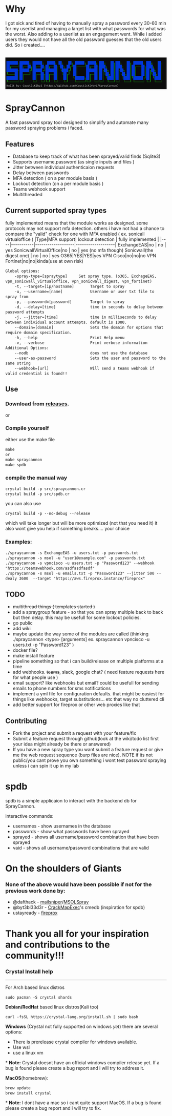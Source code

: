 # **Why**
I got sick and tired of having to manually spray a password every 30-60 min for my userlist and managing a larget list with what passwords for what was the worst. Also adding to a userlist as an engagement went. While i added users they would not have all the old password guesses that the old users did. So i created....

<br>
<img src="./mdassets/spraycannon_art.png"> 


# **SprayCannon**
A fast password spray tool designed to simplify and automate many password spraying problems i faced. 
## **Features**
* Database to keep track of what has been sprayed/valid finds (Sqlite3)
* Supports username,password (as single inputs and files )
* Jitter between individual authenticaion requests 
* Delay between passwords 
* MFA detection ( on a per module basis )
* Lockout detection (on a per module basis )
* Teams webhook support
* Multithreaded 

## **Current supported spray types**
fully implemented means that the module works as designed. some protocols may not support mfa detection. others i have not had a chance to compare the "valid" check for one with MFA enabled ( ex. sonicall virtualoffice )
|Type|MFA support| lockout detection | fully implemented |
|----|-----------|-------------------|-------------------|
ExchangeEAS|no  |  no               | yes
SonicwallVirtualOffice|no  |  no    | yes (no mfa though) 
Sonicwall(the digest one) | no | no | yes
O365|YES|YES|yes
VPN Cisco|no|no|no
VPN Fortinet|no|no|kinda(use at own risk)

```
Global options:
    -spray-type=[spraytype]     Set spray type. (o365, ExchageEAS, vpn_sonicwall_virtualoffice, vpn_sonicwall_digest, vpn_fortinet)
    -t, --target=[ip/hostname]       Target to spray
    -u, --username=[name]            Username or user txt file to spray from
    -p, --password=[password]        Target to spray
    -d, --delay=[time]               time in seconds to delay between password attempts
    -j, --jitter=[time]              time in milliseconds to delay between individual account attempts. default is 1000.
    --domain=[domain]                Sets the domain for options that require domain specification.
    -h, --help                       Print Help menu
    -v, --verbose                    Print verbose information
Additional Options:
    --nodb                           does not use the database
    --user-as-password               Sets the user and password to the same string
    --webhook=[url]                  Will send a teams webhook if valid credential is found!!

```


## **Use**
### Download from [releases](https://github.com/CausticKirbyZ/SprayCannon/releases). 
or 
### Compile yourself 
either use the make file 
```
make
or
make spraycannon
make spdb
```
### compile the manual way 
```
crystal build -p src/spraycannon.cr 
crystal build -p src/spdb.cr 
```
you can also use
```
crystal build -p --no-debug --release
```
which will take longer but will be more optimized (not that you need it) it also wont give you help if something breaks.... your choice

### **Examples:**
```
./spraycannon -s ExchangeEAS -u users.txt -p passwords.txt
./spraycannon -s msol -u "user1@example.com" -p passwords.txt
./spraycannon -s vpncisco -u users.txt -p "Password123" --webhook "https://teamswebhook.com/asdfasdfasdf"
./spraycannon -s msol -u emails.txt -p "Password123" --jitter 500 --dealy 3600  --target "https://aws.fireprox.instance/fireprox"
```


## TODO
* ~~multithread things ( templates started )~~
* add a spraygroup feature - so that you can spray multiple back to back but then delay. this may be usefull for some lockout policies. 
* go public
* add wiki
* maybe update the way some of the modules are called (thinking ./spraycannon \<type\> [arguments] ex. spraycannon vpncisco -u users.txt -p "Password123" )
* docker file? 
* make install feature 
* pipeline something so that i can build/release on multiple platforms at a time
* add webhooks. ~~teams~~, slack, google chat? ( need feature requests here for what people use )
* email support? like webhooks but email? could be usefull for sending emails to phone numbers for sms notifications 
* implement a yml file for configuration defaults. that might be easiest for things like webhooks, target substitutions... etc that way no cluttered cli 
* add better support for fireprox or other web proxies like that 



## **Contributing**
* Fork the project and submit a request with your feature/fix 
* Submit a feature request through github(look at the wiki/todo list first your idea might already be there or answered)
* If you have a new spray type you want submit a feature request or give me the web request sequence (burp files are nice). NOTE if its not public/you cant prove you own something i wont test password spraying unless i can spin it up in my lab 





# **spdb**
spdb is a simple applicaion to interact with the backend db for SprayCannon. 

interactive commands: 
* usernames - show usernames in the database
* passwords - show what passwords have been sprayed 
* sprayed - shows all username/password combination that have been sprayed
* vaid - shows all username/password combinations that are valid









# **On the shoulders of Giants**
### None of the above would have been possible if not for the previous work done by: 
* @dafthack - [mailsniper](https://github.com/dafthack/MailSniper)/[MSOLSpray](https://github.com/dafthack/MSOLSpray)
* @byt3bl33d3r - [CrackMapExec](https://github.com/byt3bl33d3r/CrackMapExec)'s cmedb (inspiration for spdb)
* ustayready - [fireprox](https://github.com/ustayready/fireprox)

# Thank you all for your inspiration and contributions to the community!!!  




### **Crystal Install help** 
---
For Arch based linux distros  
````
sudo pacman -S crystal shards 
````

**Debian/RedHat** based linux distros(Kali too)
```
curl -fsSL https://crystal-lang.org/install.sh | sudo bash
```

**Windows** (Crystal not fully supported on windows *yet*) there are several options:
* There is prerelease crystal compiler for windows available. 
* Use wsl
* use a linux vm 

\* **Note:** Crystal doesnt have an official windows compiler release yet. If a bug is found please create a bug report and i will try to address it. 

**MacOS**(homebrew):
```
brew update
brew install crystal
```

\* **Note:** I dont have a mac so i cant quite support MacOS. If a bug is found please create a bug report and i will try to fix. 

